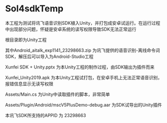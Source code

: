 # Sol4sdkTemp

本工程为测试将讯飞语音识别SDK植入Unity，并打包成安卓试运行。在运行过程中出现部分问题，怀疑是安卓系统的读写权限导致SDK无法正常运行

根目录即为Unity工程

其中Android_aitalk_exp1141_23298663.zip 为讯飞提供的语音识别-离线命令词SDK，解压后可以导入为Android-Studio工程

Xunfei SDK + Unity.pptx 为本Unity工程的制作过程，由SDK输出为插件而来

Xunfei_Unity2019.apk 为本Unity工程试打包，在安卓手机上无法正常语音识别，报错信息显示无读写权限

Assets/Main.cs 为Unity中读取插件的脚本，非常简单

Assets/Plugin/Android/mscV5PlusDemo-debug.aar 为SDK试导出的Unity插件

本讯飞SDK所支持的APPID 为 23298663


